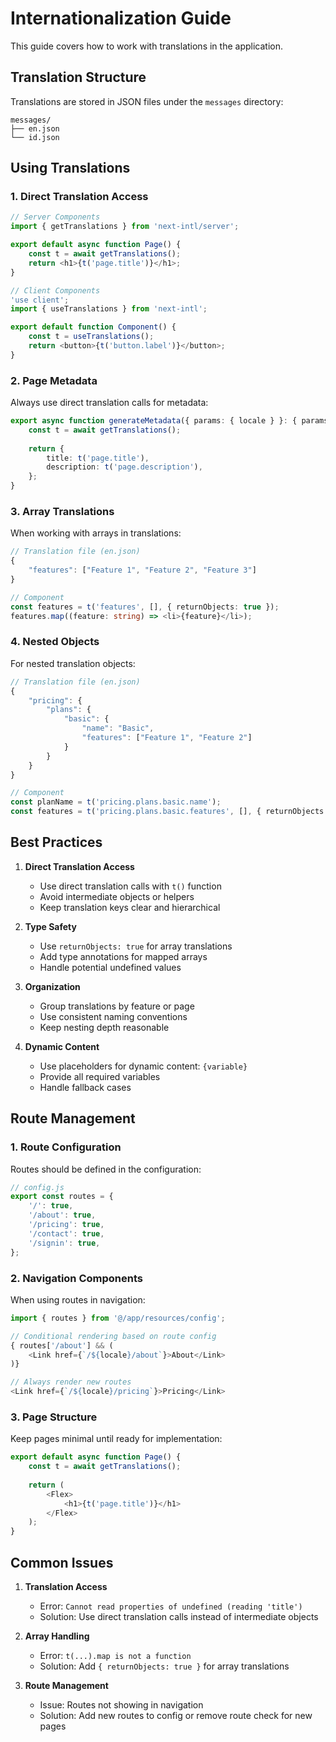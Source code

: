 # Internationalization Guide

This guide covers how to work with translations in the application.

## Translation Structure

Translations are stored in JSON files under the `messages` directory:
```
messages/
├── en.json
└── id.json
```

## Using Translations

### 1. Direct Translation Access

```typescript
// Server Components
import { getTranslations } from 'next-intl/server';

export default async function Page() {
    const t = await getTranslations();
    return <h1>{t('page.title')}</h1>;
}

// Client Components
'use client';
import { useTranslations } from 'next-intl';

export default function Component() {
    const t = useTranslations();
    return <button>{t('button.label')}</button>;
}
```

### 2. Page Metadata

Always use direct translation calls for metadata:

```typescript
export async function generateMetadata({ params: { locale } }: { params: { locale: string } }) {
    const t = await getTranslations();
    
    return {
        title: t('page.title'),
        description: t('page.description'),
    };
}
```

### 3. Array Translations

When working with arrays in translations:

```typescript
// Translation file (en.json)
{
    "features": ["Feature 1", "Feature 2", "Feature 3"]
}

// Component
const features = t('features', [], { returnObjects: true });
features.map((feature: string) => <li>{feature}</li>);
```

### 4. Nested Objects

For nested translation objects:

```typescript
// Translation file (en.json)
{
    "pricing": {
        "plans": {
            "basic": {
                "name": "Basic",
                "features": ["Feature 1", "Feature 2"]
            }
        }
    }
}

// Component
const planName = t('pricing.plans.basic.name');
const features = t('pricing.plans.basic.features', [], { returnObjects: true });
```

## Best Practices

1. **Direct Translation Access**
   - Use direct translation calls with `t()` function
   - Avoid intermediate objects or helpers
   - Keep translation keys clear and hierarchical

2. **Type Safety**
   - Use `returnObjects: true` for array translations
   - Add type annotations for mapped arrays
   - Handle potential undefined values

3. **Organization**
   - Group translations by feature or page
   - Use consistent naming conventions
   - Keep nesting depth reasonable

4. **Dynamic Content**
   - Use placeholders for dynamic content: `{variable}`
   - Provide all required variables
   - Handle fallback cases

## Route Management

### 1. Route Configuration

Routes should be defined in the configuration:

```typescript
// config.js
export const routes = {
    '/': true,
    '/about': true,
    '/pricing': true,
    '/contact': true,
    '/signin': true,
};
```

### 2. Navigation Components

When using routes in navigation:

```typescript
import { routes } from '@/app/resources/config';

// Conditional rendering based on route config
{ routes['/about'] && (
    <Link href={`/${locale}/about`}>About</Link>
)}

// Always render new routes
<Link href={`/${locale}/pricing`}>Pricing</Link>
```

### 3. Page Structure

Keep pages minimal until ready for implementation:

```typescript
export default async function Page() {
    const t = await getTranslations();
    
    return (
        <Flex>
            <h1>{t('page.title')}</h1>
        </Flex>
    );
}
```

## Common Issues

1. **Translation Access**
   - Error: `Cannot read properties of undefined (reading 'title')`
   - Solution: Use direct translation calls instead of intermediate objects

2. **Array Handling**
   - Error: `t(...).map is not a function`
   - Solution: Add `{ returnObjects: true }` for array translations

3. **Route Management**
   - Issue: Routes not showing in navigation
   - Solution: Add new routes to config or remove route check for new pages
